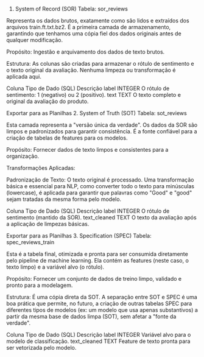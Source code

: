 
1. System of Record (SOR)
Tabela: sor_reviews

Representa os dados brutos, exatamente como são lidos e extraídos dos arquivos train.ft.txt.bz2. É a primeira camada de armazenamento, garantindo que tenhamos uma cópia fiel dos dados originais antes de qualquer modificação.

Propósito: Ingestão e arquivamento dos dados de texto brutos.

Estrutura: As colunas são criadas para armazenar o rótulo de sentimento e o texto original da avaliação. Nenhuma limpeza ou transformação é aplicada aqui.

Coluna	Tipo de Dado (SQL)	Descrição
label	INTEGER	O rótulo de sentimento: 1 (negativo) ou 2 (positivo).
text	TEXT	O texto completo e original da avaliação do produto.

Exportar para as Planilhas
2. System of Truth (SOT)
Tabela: sot_reviews

Esta camada representa a "versão única da verdade". Os dados da SOR são limpos e padronizados para garantir consistência. É a fonte confiável para a criação de tabelas de features para os modelos.

Propósito: Fornecer dados de texto limpos e consistentes para a organização.

Transformações Aplicadas:

Padronização de Texto: O texto original é processado. Uma transformação básica e essencial para NLP, como converter todo o texto para minúsculas (lowercase), é aplicada para garantir que palavras como "Good" e "good" sejam tratadas da mesma forma pelo modelo.

Coluna	Tipo de Dado (SQL)	Descrição
label	INTEGER	O rótulo de sentimento (mantido da SOR).
text_cleaned	TEXT	O texto da avaliação após a aplicação de limpezas básicas.

Exportar para as Planilhas
3. Specification (SPEC)
Tabela: spec_reviews_train

Esta é a tabela final, otimizada e pronta para ser consumida diretamente pelo pipeline de machine learning. Ela contém as features (neste caso, o texto limpo) e a variável alvo (o rótulo).

Propósito: Fornecer um conjunto de dados de treino limpo, validado e pronto para a modelagem.

Estrutura: É uma cópia direta da SOT. A separação entre SOT e SPEC é uma boa prática que permite, no futuro, a criação de outras tabelas SPEC para diferentes tipos de modelos (ex: um modelo que usa apenas substantivos) a partir da mesma base de dados limpa (SOT), sem afetar a "fonte da verdade".

Coluna	Tipo de Dado (SQL)	Descrição
label	INTEGER	Variável alvo para o modelo de classificação.
text_cleaned	TEXT	Feature de texto pronta para ser vetorizada pelo modelo.